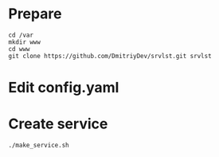 # Prepare

```
cd /var
mkdir www
cd www
git clone https://github.com/DmitriyDev/srvlst.git srvlst
```

# Edit config.yaml


# Create service
```
./make_service.sh
```
